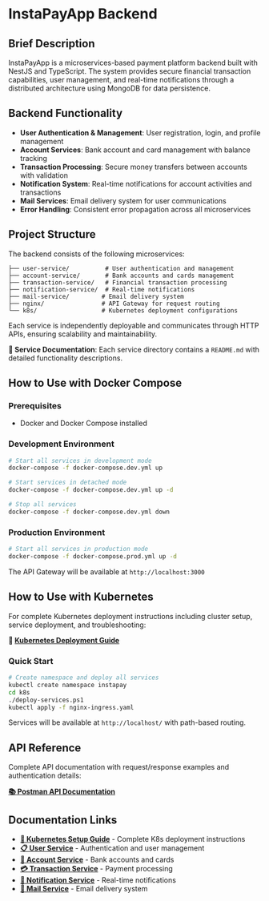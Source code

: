 # InstaPayApp Backend

## Brief Description

InstaPayApp is a microservices-based payment platform backend built with NestJS and TypeScript. The system provides secure financial transaction capabilities, user management, and real-time notifications through a distributed architecture using MongoDB for data persistence.

## Backend Functionality

- **User Authentication & Management**: User registration, login, and profile management
- **Account Services**: Bank account and card management with balance tracking
- **Transaction Processing**: Secure money transfers between accounts with validation
- **Notification System**: Real-time notifications for account activities and transactions
- **Mail Services**: Email delivery system for user communications
- **Error Handling**: Consistent error propagation across all microservices

## Project Structure

The backend consists of the following microservices:

```
├── user-service/          # User authentication and management
├── account-service/       # Bank accounts and cards management
├── transaction-service/   # Financial transaction processing
├── notification-service/  # Real-time notifications
├── mail-service/         # Email delivery system
├── nginx/                # API Gateway for request routing
└── k8s/                  # Kubernetes deployment configurations
```

Each service is independently deployable and communicates through HTTP APIs, ensuring scalability and maintainability.

**📖 Service Documentation**: Each service directory contains a `README.md` with detailed functionality descriptions.

## How to Use with Docker Compose

### Prerequisites
- Docker and Docker Compose installed

### Development Environment
```bash
# Start all services in development mode
docker-compose -f docker-compose.dev.yml up

# Start services in detached mode
docker-compose -f docker-compose.dev.yml up -d

# Stop all services
docker-compose -f docker-compose.dev.yml down
```

### Production Environment
```bash
# Start all services in production mode
docker-compose -f docker-compose.prod.yml up -d
```

The API Gateway will be available at `http://localhost:3000`

## How to Use with Kubernetes

For complete Kubernetes deployment instructions including cluster setup, service deployment, and troubleshooting:

**📖 [Kubernetes Deployment Guide](k8s/README.md)**

### Quick Start
```bash
# Create namespace and deploy all services
kubectl create namespace instapay
cd k8s
./deploy-services.ps1
kubectl apply -f nginx-ingress.yaml
```

Services will be available at `http://localhost/` with path-based routing.

## API Reference

Complete API documentation with request/response examples and authentication details:

**[📚 Postman API Documentation](https://documenter.getpostman.com/view/25674968/2sB2qUnQcK)**

## Documentation Links

- **[🚀 Kubernetes Setup Guide](k8s/README.md)** - Complete K8s deployment instructions
- **[📋 User Service](user-service/README.md)** - Authentication and user management
- **[🏦 Account Service](account-service/README.md)** - Bank accounts and cards
- **[💳 Transaction Service](transaction-service/README.md)** - Payment processing
- **[🔔 Notification Service](notification-service/README.md)** - Real-time notifications
- **[📧 Mail Service](mail-service/README.md)** - Email delivery system

